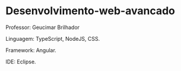 # Desenvolvimento-web-avancado

Professor: Geucimar Brilhador

Linguagem: TypeScript, NodeJS, CSS.

Framework: Angular.

IDE: Eclipse.
